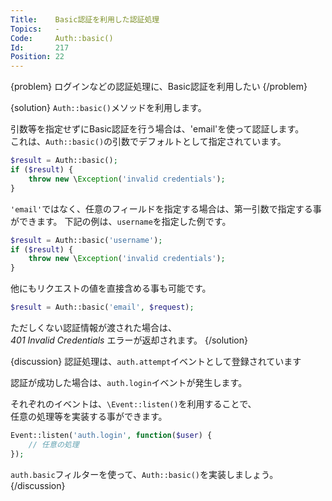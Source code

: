 ```yaml
---
Title:    Basic認証を利用した認証処理
Topics:   -
Code:     Auth::basic()
Id:       217
Position: 22
---
```


{problem}
ログインなどの認証処理に、Basic認証を利用したい
{/problem}

{solution}
`Auth::basic()`メソッドを利用します。

引数等を指定せずにBasic認証を行う場合は、'email'を使って認証します。  
これは、`Auth::basic()`の引数でデフォルトとして指定されています。

```php
$result = Auth::basic();
if ($result) {
    throw new \Exception('invalid credentials');
}
```

`'email'`ではなく、任意のフィールドを指定する場合は、第一引数で指定する事ができます。
下記の例は、`username`を指定した例です。

```php
$result = Auth::basic('username');
if ($result) {
    throw new \Exception('invalid credentials');
}
```
他にもリクエストの値を直接含める事も可能です。

```php
$result = Auth::basic('email', $request);
```

ただしくない認証情報が渡された場合は、  
_401 Invalid Credentials_ エラーが返却されます。
{/solution}

{discussion}
認証処理は、`auth.attempt`イベントとして登録されています

認証が成功した場合は、`auth.login`イベントが発生します。

それぞれのイベントは、`\Event::listen()`を利用することで、  
任意の処理等を実装する事ができます。
```php
Event::listen('auth.login', function($user) {
    // 任意の処理
});
```
`auth.basic`フィルターを使って、`Auth::basic()`を実装しましょう。
{/discussion}
